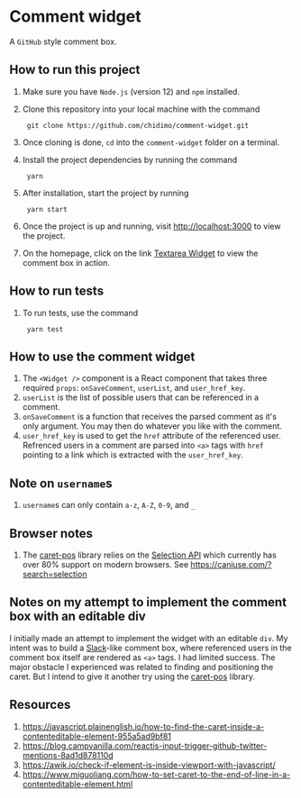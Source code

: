# Comment widget

A `GitHub` style comment box.

## How to run this project

1. Make sure you have `Node.js` (version 12) and `npm` installed.
1. Clone this repository into your local machine with the command

        git clone https://github.com/chidimo/comment-widget.git

1. Once cloning is done, `cd` into the `comment-widget` folder on a terminal.
1. Install the project dependencies by running the command

        yarn

1. After installation, start the project by running

        yarn start

1. Once the project is up and running, visit <http://localhost:3000> to view the project.
1. On the homepage, click on the link [Textarea Widget](http://localhost:3000/textarea-widget) to view the comment box in action.

## How to run tests

1. To run tests, use the command

        yarn test

## How to use the comment widget

1. The `<Widget />` component is a React component that takes three required `props`: `onSaveComment`, `userList`, and `user_href_key`.
1. `userList` is the list of possible users that can be referenced in a comment.
1. `onSaveComment` is a function that receives the parsed comment as it's only argument. You may then do whatever you like with the comment.
1. `user_href_key` is used to get the `href` attribute of the referenced user. Refrenced users in a comment are parsed into `<a>` tags with `href` pointing to a link which is extracted with the `user_href_key`.

## Note on `username`s

1. `username`s can only contain `a-z`, `A-Z`, `0-9`, and `_`

## Browser notes

1. The [caret-pos](https://github.com/deshiknaves/caret-pos) library relies on the [Selection API](https://developer.mozilla.org/en-US/docs/Web/API/Selection) which currently has over 80% support on modern browsers. See <https://caniuse.com/?search=selection>

## Notes on my attempt to implement the comment box with an editable div

I initially made an attempt to implement the widget with an editable `div`. My intent was to build a [Slack](https://slack.com)-like comment box, where referenced users in the comment box itself are rendered as `<a>` tags. I had limited success. The major obstacle I experienced was related to finding and positioning the caret. But I intend to give it another try using the [caret-pos](https://github.com/deshiknaves/caret-pos) library.

## Resources

1. <https://javascript.plainenglish.io/how-to-find-the-caret-inside-a-contenteditable-element-955a5ad9bf81>
1. <https://blog.campvanilla.com/reactjs-input-trigger-github-twitter-mentions-8ad1d878110d>
1. <https://awik.io/check-if-element-is-inside-viewport-with-javascript/>
1. <https://www.miguoliang.com/how-to-set-caret-to-the-end-of-line-in-a-contenteditable-element.html>
